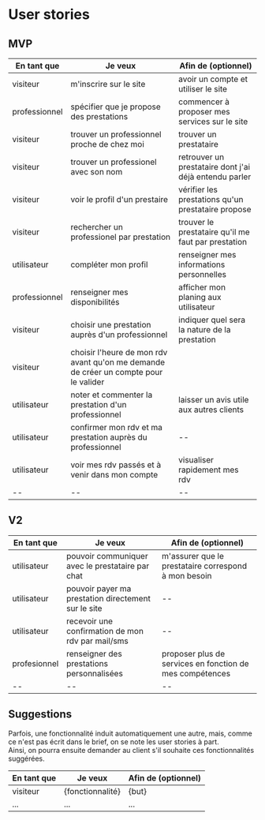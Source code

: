 # User stories

## MVP

| En tant que | Je veux | Afin de (optionnel) |
|--|--|--|
| visiteur | m'inscrire sur le site | avoir un compte et utiliser le site |
| professionnel | spécifier que je propose des prestations | commencer à proposer mes services sur le site |
| visiteur | trouver un professionnel proche de chez moi | trouver un prestataire |
| visiteur | trouver un professionel avec son nom | retrouver un prestataire dont j'ai déjà entendu parler |
| visiteur | voir le profil d'un prestaire | vérifier les prestations qu'un prestataire propose |
| visiteur | rechercher un professionel par prestation | trouver le prestataire qu'il me faut par prestation |
| utilisateur | compléter mon profil | renseigner mes informations personnelles |
| professionnel | renseigner mes disponibilités | afficher mon planing aux utilisateur |
| visiteur | choisir une prestation auprès d'un professionnel | indiquer quel sera la nature de la prestation|
| visiteur | choisir l'heure de mon rdv avant qu'on me demande de créer un compte pour le valider | |
| utilisateur | noter et commenter la prestation d'un professionnel | laisser un avis utile aux autres clients |
| utilisateur | confirmer mon rdv et ma prestation auprès du professionnel |--|
| utilisateur | voir mes rdv passés et à venir dans mon compte | visualiser rapidement mes rdv |
|--|--|--|


## V2

| En tant que | Je veux | Afin de (optionnel) |
|--|--|--|
| utilisateur | pouvoir communiquer avec le prestataire par chat | m'assurer que le prestataire correspond à mon besoin |
| utilisateur | pouvoir payer ma prestation directement sur le site |--|
| utilisateur | recevoir une confirmation de mon rdv par mail/sms |--|
| profesionnel | renseigner des prestations personnalisées | proposer plus de services en fonction de mes compétences |
|--|--|--|


## Suggestions

Parfois, une fonctionnalité induit automatiquement une autre, mais, comme ce n'est pas écrit dans le brief, on se note les user stories à part.  
Ainsi, on pourra ensuite demander au client s'il souhaite ces fonctionnalités suggérées.

| En tant que | Je veux | Afin de (optionnel) |
|--|--|--|
| visiteur | {fonctionnalité} | {but} |
| ... | ... | ... |